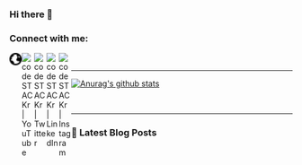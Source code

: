 ### Hi there 👋

<!--
**CRUCIFIER0/CRUCIFIER0** is a ✨ _special_ ✨ repository because its `README.md` (this file) appears on your GitHub profile.

Here are some ideas to get you started:

- 🔭 I’m currently working on ...
- 🌱 I’m currently learning ...
- 👯 I’m looking to collaborate on ...
- 🤔 I’m looking for help with ...
- 💬 Ask me about ...
- 📫 How to reach me: ...
- 😄 Pronouns: ...
- ⚡ Fun fact: ...
-->


### Connect with me:

[<img align="left" alt="www.tejeswar.netlify.com" width="22px" src="https://raw.githubusercontent.com/iconic/open-iconic/master/svg/globe.svg" />][website]
[<img align="left" alt="codeSTACKr | YouTube" width="22px" src="https://cdn.jsdelivr.net/npm/simple-icons@v3/icons/youtube.svg" />][youtube]
[<img align="left" alt="codeSTACKr | Twitter" width="22px" src="https://cdn.jsdelivr.net/npm/simple-icons@v3/icons/twitter.svg" />][twitter]
[<img align="left" alt="codeSTACKr | LinkedIn" width="22px" src="https://cdn.jsdelivr.net/npm/simple-icons@v3/icons/linkedin.svg" />][linkedin]
[<img align="left" alt="codeSTACKr | Instagram" width="22px" src="https://cdn.jsdelivr.net/npm/simple-icons@v3/icons/instagram.svg" />][instagram]

[website]: http://www.tejeswar.netlify.app
[twitter]: https://twitter.com/Crucifier_0
[youtube]: https://www.youtube.com/channel/UCx9TQNi8nBUoFZQEJEjhV1A
[instagram]: https://www.instagram.com/crucifier_0/
[linkedin]: https://www.linkedin.com/in/tejeswar-allaka-102453178/

</br>

---------------

[![Anurag's github stats](https://github-readme-stats.vercel.app/api?username=CRUCIFIER0&count_private=true&show_icons=true)](https://github.com/anuraghazra/github-readme-stats)

</br>

---------------


### 📕 Latest Blog Posts
<!-- BLOG-POST-LIST:START -->
<!-- BLOG-POST-LIST:END -->


